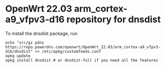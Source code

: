 OpenWrt 22.03 arm_cortex-a9_vfpv3-d16 repository for dnsdist
========

To install the dnsdist package, run

```
echo "src/gz pdns https://repo.powerdns.com/openwrt/OpenWrt_22.03/arm_cortex-a9_vfpv3-d16/dnsdist" >> /etc/opkg/customfeeds.conf
opkg update
opkg install dnsdist # or dnsdist-full if you need all the features
```
